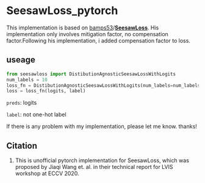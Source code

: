 # SeesawLoss_pytorch

This implementation is based on [bamps53](https://github.com/bamps53)/**[SeesawLoss](https://github.com/bamps53/SeesawLoss)**. His implementation only involves mitigation factor, no compensation factor.Following his implementation, i added compensation factor to loss.

## useage

```python
from seesawloss import DistibutionAgnosticSeesawLossWithLogits
num_labels = 10
loss_fn = DistibutionAgnosticSeesawLossWithLogits(num_labels=num_labels)
loss = loss_fn(logits, label)
```

`preds`: logits

`label`: not one-hot label

If there is any problem with my implementation, please let me know. thanks!

## Citation

1. This is unofficial pytorch implementation for SeesawLoss, which was proposed by Jiaqi Wang et. al. in their technical report for LVIS workshop at ECCV 2020.
